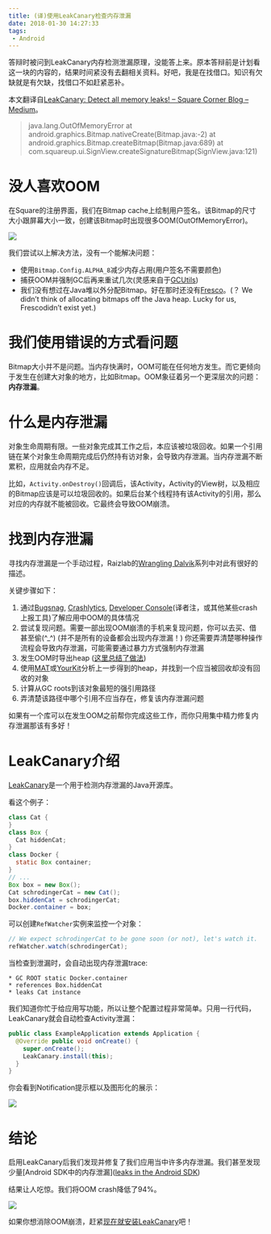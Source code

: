 ```yaml
---
title: (译)使用LeakCanary检查内存泄漏
date: 2018-01-30 14:27:33
tags:
 - Android
---
```

答辩时被问到LeakCanary内存检测泄漏原理，没能答上来。原本答辩前是计划看这一块的内容的，结果时间紧没有去翻相关资料。好吧，我是在找借口。知识有欠缺就是有欠缺，找借口不如赶紧恶补。
<!--more-->

本文翻译自[LeakCanary: Detect all memory leaks! – Square Corner Blog – Medium](https://medium.com/square-corner-blog/leakcanary-detect-all-memory-leaks-875ff8360745)。

> java.lang.OutOfMemoryError
>        at android.graphics.Bitmap.nativeCreate(Bitmap.java:-2)
>        at android.graphics.Bitmap.createBitmap(Bitmap.java:689)
>        at com.squareup.ui.SignView.createSignatureBitmap(SignView.java:121)

# 没人喜欢OOM
在Square的注册界面，我们在Bitmap cache上绘制用户签名。该Bitmap的尺寸大小跟屏幕大小一致，创建该Bitmap时出现很多OOM(OutOfMemoryError)。

![](https://cdn-images-1.medium.com/max/2000/0*TpsPt3DHu_aMeoa2.png)

我们尝试以上解决方法，没有一个能解决问题：

+ 使用`Bitmap.Config.ALPHA_8`减少内存占用(用户签名不需要颜色)
+ 捕获OOM并强制GC后再来重试几次(灵感来自于[GCUtils](https://android.googlesource.com/platform/packages/inputmethods/LatinIME/+/ics-mr1/java/src/com/android/inputmethod/latin/Utils.java))
+ 我们没有想过在Java堆以外分配Bitmap。好在那时还没有[Fresco](https://github.com/facebook/fresco)。(？ We didn’t think of allocating bitmaps off the Java heap. Lucky for us, Frescodidn’t exist yet.)

# 我们使用错误的方式看问题
Bitmap大小并不是问题。当内存快满时，OOM可能在任何地方发生。而它更倾向于发生在创建大对象的地方，比如Bitmap。OOM象征着另一个更深层次的问题：**内存泄漏**。

# 什么是内存泄漏
对象生命周期有限。一些对象完成其工作之后，本应该被垃圾回收。如果一个引用链在某个对象生命周期完成后仍然持有访对象，会导致内存泄漏。当内存泄漏不断累积，应用就会内存不足。

比如，`Activity.onDestroy()`回调后，该Activity，Activity的View树，以及相应的Bitmap应该是可以垃圾回收的。如果后台某个线程持有该Activity的引用，那么对应的内存就不能被回收。它最终会导致OOM崩溃。

# 找到内存泄漏
寻找内存泄漏是一个手动过程，Raizlab的[Wrangling Dalvik](http://www.raizlabs.com/dev/2014/03/wrangling-dalvik-memory-management-in-android-part-1-of-2/)系列中对此有很好的描述。

关键步骤如下：

1. 通过[Bugsnag](https://bugsnag.com/), [Crashlytics](https://try.crashlytics.com/), [Developer Console](https://play.google.com/apps/publish/)(译者注，或其他某些crash上报工具)了解应用中OOM的具体情况
2. 尝试复现问题。需要一部出现OOM崩溃的手机来复现问题，你可以去买、借甚至偷(^_^)  (并不是所有的设备都会出现内存泄漏！) 你还需要弄清楚哪种操作流程会导致内存泄漏，可能需要通过暴力方式强制内存泄漏
3. 发生OOM时导出heap ([这里总结了做法](https://gist.github.com/pyricau/4726389fd64f3b7c6f32))
4. 使用[MAT](http://eclipse.org/mat/)或[YourKit](https://www.yourkit.com/)分析上一步得到的heap，并找到一个应当被回收却没有回收的对象
5. 计算从GC roots到该对象最短的强引用路径
6. 弄清楚该路径中哪个引用不应当存在，修复该内存泄漏问题

如果有一个库可以在发生OOM之前帮你完成这些工作，而你只用集中精力修复内存泄漏那该有多好！

# LeakCanary介绍
[LeakCanary](https://github.com/square/leakcanary)是一个用于检测内存泄漏的Java开源库。

看这个例子：

```java
class Cat {
}
class Box {
  Cat hiddenCat;
}
class Docker {
  static Box container;
}
// ...
Box box = new Box();
Cat schrodingerCat = new Cat();
box.hiddenCat = schrodingerCat;
Docker.container = box;
```

可以创建`RefWatcher`实例来监控一个对象：

```java
// We expect schrodingerCat to be gone soon (or not), let's watch it.
refWatcher.watch(schrodingerCat);
```

当检查到泄漏时，会自动出现内存泄漏trace:

```
* GC ROOT static Docker.container
* references Box.hiddenCat
* leaks Cat instance
```

我们知道你忙于给应用写功能，所以让整个配置过程非常简单。只用一行代码，LeakCanary就会自动检查Activity泄漏：

```java
public class ExampleApplication extends Application {
  @Override public void onCreate() {
    super.onCreate();
    LeakCanary.install(this);
  }
}
```

你会看到Notification提示框以及图形化的展示：

![](https://cdn-images-1.medium.com/max/2000/0*5zhG12WlfCp1nIlc.png)

# 结论
启用LeakCanary后我们发现并修复了我们应用当中许多内存泄漏。我们甚至发现少量[Android SDK中的内存泄漏]([leaks in the Android SDK](https://github.com/square/leakcanary/blob/master/library/leakcanary-android/src/main/java/com/squareup/leakcanary/AndroidExcludedRefs.java))

结果让人吃惊。我们将OOM crash降低了94%。

![](https://cdn-images-1.medium.com/max/2000/0*8DpD5hZX4R4O4Vvr.png)

如果你想消除OOM崩溃，赶紧[现在就安装LeakCanary](https://github.com/square/leakcanary)吧！
